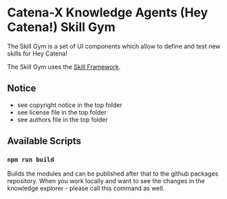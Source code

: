 # Catena-X Knowledge Agents (Hey Catena!) Skill Gym

The Skill Gym is a set of UI components which allow to define and test new skills for Hey Catena! 

The Skill Gym uses the [Skill Framework](../skill_framework).

## Notice

* see copyright notice in the top folder
* see license file in the top folder
* see authors file in the top folder

## Available Scripts

### `npm run build`

Builds the modules and can be published after that to the github packages repository.
When you work locally and want to see the changes in the knowledge explorer - please call this command as well.



